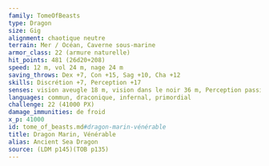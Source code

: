 ```yaml
---
family: TomeOfBeasts
type: Dragon
size: Gig
alignment: chaotique neutre
terrain: Mer / Océan, Caverne sous-marine
armor_class: 22 (armure naturelle)
hit_points: 481 (26d20+208)
speed: 12 m, vol 24 m, nage 24 m
saving_throws: Dex +7, Con +15, Sag +10, Cha +12
skills: Discrétion +7, Perception +17
senses: vision aveugle 18 m, vision dans le noir 36 m, Perception passive 27
languages: commun, draconique, infernal, primordial
challenge: 22 (41000 PX)
damage_immunities: de froid
x_p: 41000
id: tome_of_beasts.md#dragon-marin-vénérable
title: Dragon Marin, Vénérable
alias: Ancient Sea Dragon
source: (LDM p145)(TOB p135)
---
```


